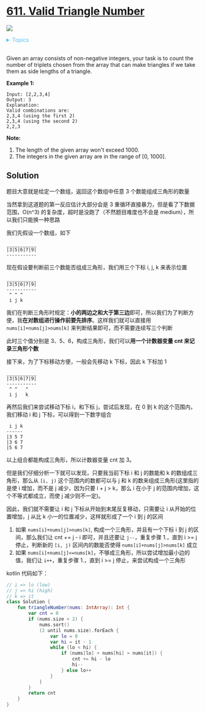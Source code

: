 # [611. Valid Triangle Number](https://leetcode.com/problems/valid-triangle-number/description/)


![](https://img.shields.io/badge/Difficulty-Medium-F8AF40.svg)


<details>
<summary style="color:#4FC3F7">Topics</summary>

* [`Array`](https://leetcode.com/tag/array/)

</details>
<br />

Given an array consists of non-negative integers, your task is to count the number of triplets chosen from the array that can make triangles if we take them as side lengths of a triangle.

**Example 1:**

    Input: [2,2,3,4]
    Output: 3
    Explanation:
    Valid combinations are:
    2,3,4 (using the first 2)
    2,3,4 (using the second 2)
    2,2,3

**Note:**

 1. The length of the given array won't exceed 1000.
 2. The integers in the given array are in the range of [0, 1000].


## Solution

题目大意就是给定一个数组，返回这个数组中任意 3 个数能组成三角形的数量

当然拿到这道题的第一反应估计大部分会是 3 重循环直接暴力，但是看了下数据范围，O(n^3) 的复杂度，超时是没跑了（不然题目难度也不会是 medium），所以我们只能换一种思路

我们先假设一个数组，如下

    ___________
    |3|5|6|7|9|
    -----------

现在假设要判断前三个数能否组成三角形，我们用三个下标 i, j, k 来表示位置

    ___________
    |3|5|6|7|9|
    -----------
     ^ ^ ^
     i j k

我们在判断三角形时规定：**小的两边之和大于第三边**即可，所以我们为了判断方便，我**在对数组进行操作前要先排序**。这样我们就可以直接用 `nums[i]+nums[j]>nums[k]` 来判断结果即可，而不需要连续写三个判断

此时三个值分别是 3、5、6，构成三角形，我们可以**用一个计数器变量 cnt 来记录三角形个数**

接下来，为了下标移动方便，一般会先移动 k 下标，因此 k 下标加 1

    ___________
    |3|5|6|7|9|
    -----------
     ^ ^   ^
     i j   k


再然后我们来尝试移动下标 i，和下标 j，尝试后发现，在 0 到 k 的这个范围内，我们移动 i 和 j 下标，可以得到一下数字组合

     i j k
    ------
    |3 5 7
    |3 6 7
    |5 6 7

以上组合都能构成三角形，所以计数器变量 cnt 加 3。

但是我们仔细分析一下就可以发现，只要我当前下标 i 和 j 的数能和 k 的数组成三角形，那么从 `[i, j)` 这个范围内的数都可以与 j 和 k 的数来组成三角形(这里指的是使 i 增加，而不是 j 减少，因为只要 i + j > k，那么 i 在小于 j 的范围内增加，这个不等式都成立，而使 j 减少则不一定)。


因此，我们就不需要让 i 和 j 下标从开始到末尾反复移动，只需要让 i 从开始的位置增加，j 从比 k 小一的位置减少，这样就形成了一个 i 到 j 的区间

 1. 如果 `nums[i]+nums[j]>nums[k]`, 构成一个三角形，并且有一个下标 i 到 j 的区间，那么我们让 cnt += j - i 即可，并且还要让 `j--`，重复步骤 1.，直到 i >= j 停止，判断新的 `[i, j)` 区间内的数能否使得 `nums[i]+nums[j]>nums[k]` 成立
 2. 如果 `nums[i]+nums[j]<=nums[k]`，不够成三角形，所以尝试增加最小边的值，我们让 `i++`，重复步骤 1.，直到 i >= j 停止，来尝试构成一个三角形

kotlin 代码如下：

```kotlin
// i => lo (low)
// j => hi (high)
// k => it
class Solution {
    fun triangleNumber(nums: IntArray): Int {
        var cnt = 0
        if (nums.size > 2) {
            nums.sort()
            (2 until nums.size).forEach {
                var lo = 0
                var hi = it - 1
                while (lo < hi) {
                    if (nums[lo] + nums[hi] > nums[it]) {
                        cnt += hi - lo
                        hi--
                    } else lo++
                }
            }
        }
        return cnt
    }
}
```